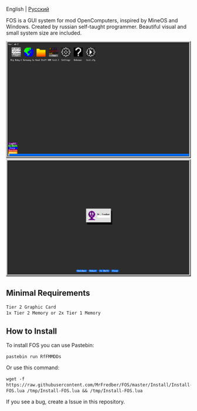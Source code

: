 English | [Русский](https://github.com/MrFredber/FOS/blob/master/Readme%20files/ReadmeRus.md)

FOS is a GUI system for mod OpenComputers, inspired by MineOS and Windows. Created by russian self-taught programmer. Beautiful visual and small system size are included.

![](https://raw.githubusercontent.com/MrFredber/FOS/master/Readme%20files/english1.png)
![](https://raw.githubusercontent.com/MrFredber/FOS/master/Readme%20files/english2.png)

## Minimal Requirements
	Tier 2 Graphic Card
	1x Tier 2 Memory or 2x Tier 1 Memory

## How to Install

To install FOS you can use Pastebin:

	pastebin run RfFMMDDs

Or use this command:

	wget -f https://raw.githubusercontent.com/MrFredber/FOS/master/Install/Install-FOS.lua /tmp/Install-FOS.lua && /tmp/Install-FOS.lua

If you see a bug, create a Issue in this repository.
